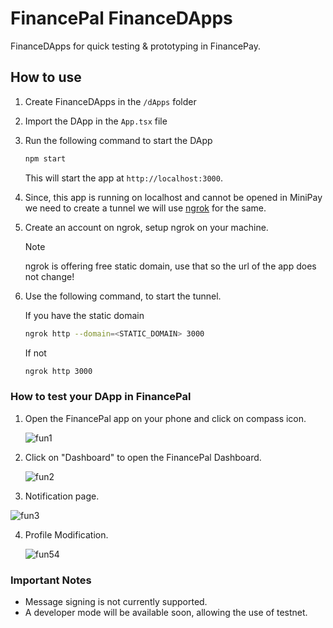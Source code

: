 # FinancePal FinanceDApps
FinanceDApps for quick testing & prototyping in FinancePay.

## How to use

1. Create FinanceDApps in the `/dApps` folder
2. Import the DApp in the `App.tsx` file
3. Run the following command to start the DApp

    ```bash
    npm start
    ```

    This will start the app at `http://localhost:3000`.

4. Since, this app is running on localhost and cannot be opened in MiniPay we need to create a tunnel we will use [ngrok](https://ngrok.com/) for the same.

5. Create an account on ngrok, setup ngrok on your machine.

    > [!NOTE]
    > ngrok is offering free static domain, use that so the url of the app does not change!

6. Use the following command, to start the tunnel.

    If you have the static domain

    ```bash
    ngrok http --domain=<STATIC_DOMAIN> 3000
    ```

    If not

    ```bash
    ngrok http 3000
    ```

### How to test your DApp in FinancePal

1. Open the FinancePal app on your phone and click on compass icon.

    ![fun1](https://github.com/user-attachments/assets/32853671-e7aa-4061-b5dc-63d2db9a3f1c)


2. Click on "Dashboard" to open the FinancePal Dashboard.

    ![fun2](https://github.com/user-attachments/assets/2d727537-04ce-4593-b372-189a3e37e361)


3. Notification page.

![fun3](https://github.com/user-attachments/assets/ab711ee8-54b8-4d47-8501-82a7d277d391)

4. Profile Modification.

   ![fun54](https://github.com/user-attachments/assets/d347b636-a32d-44b0-9525-73466216cc6c)


### Important Notes

-   Message signing is not currently supported.
-   A developer mode will be available soon, allowing the use of testnet.
